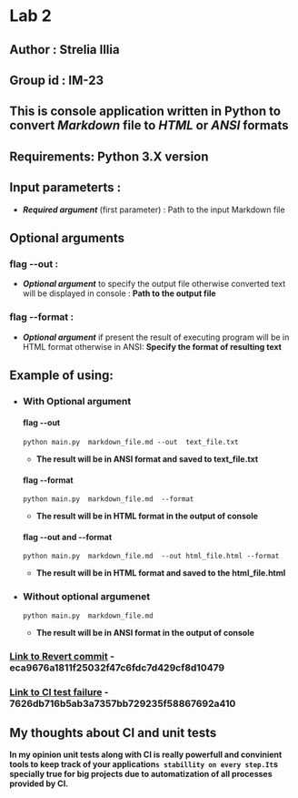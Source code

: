# Lab 2

## Author : Strelia Illia

## Group id : IM-23

## This is console application written in Python to convert _Markdown_ file to _HTML_ or _ANSI_ formats

## Requirements: Python 3.X version

## Input parameterts :

- **_Required argument_** (first parameter) : Path to the input Markdown file

## Optional arguments

### flag --out :

- **_Optional argument_** to specify the output file otherwise converted text will be displayed in console : **Path to the output file**

### flag --format :

- **_Optional argument_** if present the result of executing program will be in HTML format otherwise in ANSI: **Specify the format of resulting text**

## Example of using:

- ### **With Optional argument**

  #### **flag --out**

  ```console
  python main.py  markdown_file.md --out  text_file.txt
  ```

  - **The result will be in ANSI format and saved to text_file.txt**

  #### **flag --format**

  ```console
  python main.py  markdown_file.md  --format
  ```

  - **The result will be in HTML format in the output of console**

  #### **flag --out and --format**

  ```console
  python main.py  markdown_file.md  --out html_file.html --format
  ```

  - **The result will be in HTML format and saved to the html_file.html**

- ### **Without optional argumenet**

  ```console
  python main.py  markdown_file.md
  ```

  - **The result will be in ANSI format in the output of console**

### [Link to Revert commit](https://github.com/Moriartymath/Lab-1/commit/eca9676a1811f25032f47c6fdc7d429cf8d10479) - eca9676a1811f25032f47c6fdc7d429cf8d10479

### [Link to CI test failure](https://github.com/Moriartymath/Lab-1/commit/7626db716b5ab3a7357bb729235f58867692a410) - 7626db716b5ab3a7357bb729235f58867692a410

## My thoughts about CI and unit tests

**In my opinion unit tests along with CI is really powerfull and convinient tools to keep track of your application`s stabillity on every step.It`s specially true for big projects due to automatization of all processes provided by CI.**
